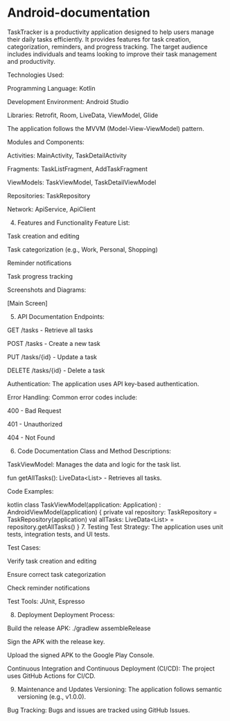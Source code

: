 # Android-documentation

TaskTracker is a productivity application designed to help users manage their daily tasks efficiently. It provides features for task creation, categorization, reminders, and progress tracking. The target audience includes individuals and teams looking to improve their task management and productivity.

Technologies Used:

Programming Language: Kotlin

Development Environment: Android Studio

Libraries: Retrofit, Room, LiveData, ViewModel, Glide

The application follows the MVVM (Model-View-ViewModel) pattern.

Modules and Components:

Activities: MainActivity, TaskDetailActivity

Fragments: TaskListFragment, AddTaskFragment

ViewModels: TaskViewModel, TaskDetailViewModel

Repositories: TaskRepository

Network: ApiService, ApiClient


4. Features and Functionality
Feature List:

Task creation and editing

Task categorization (e.g., Work, Personal, Shopping)

Reminder notifications

Task progress tracking

Screenshots and Diagrams:

[Main Screen]

5. API Documentation
Endpoints:

GET /tasks - Retrieve all tasks

POST /tasks - Create a new task

PUT /tasks/{id} - Update a task

DELETE /tasks/{id} - Delete a task

Authentication: The application uses API key-based authentication.

Error Handling: Common error codes include:

400 - Bad Request

401 - Unauthorized

404 - Not Found

6. Code Documentation
Class and Method Descriptions:

TaskViewModel: Manages the data and logic for the task list.

fun getAllTasks(): LiveData<List<Task>> - Retrieves all tasks.

Code Examples:

kotlin
class TaskViewModel(application: Application) : AndroidViewModel(application) {
    private val repository: TaskRepository = TaskRepository(application)
    val allTasks: LiveData<List<Task>> = repository.getAllTasks()
}
7. Testing
Test Strategy: The application uses unit tests, integration tests, and UI tests.

Test Cases:

Verify task creation and editing

Ensure correct task categorization

Check reminder notifications

Test Tools: JUnit, Espresso

8. Deployment
Deployment Process:

Build the release APK: ./gradlew assembleRelease

Sign the APK with the release key.

Upload the signed APK to the Google Play Console.

Continuous Integration and Continuous Deployment (CI/CD): The project uses GitHub Actions for CI/CD.

9. Maintenance and Updates
Versioning: The application follows semantic versioning (e.g., v1.0.0).

Bug Tracking: Bugs and issues are tracked using GitHub Issues.




